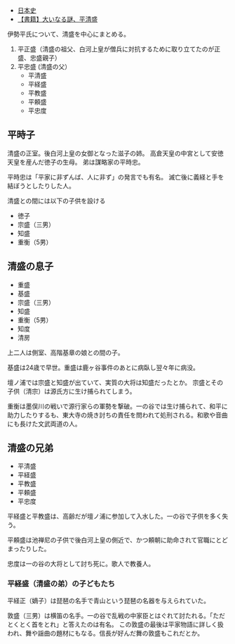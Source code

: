 - [日本史](%E6%97%A5%E6%9C%AC%E5%8F%B2)
- [【書籍】大いなる謎、平清盛](%E3%80%90%E6%9B%B8%E7%B1%8D%E3%80%91%E5%A4%A7%E3%81%84%E3%81%AA%E3%82%8B%E8%AC%8E%E3%80%81%E5%B9%B3%E6%B8%85%E7%9B%9B)

伊勢平氏について、清盛を中心にまとめる。

1. 平正盛（清盛の祖父、白河上皇が僧兵に対抗するために取り立てたのが正盛、忠盛親子）
2. 平忠盛 (清盛の父）
   - 平清盛
   - 平経盛
   - 平教盛
   - 平頼盛
   - 平忠度


## 平時子

清盛の正室。後白河上皇の女御となった滋子の姉。
高倉天皇の中宮として安徳天皇を産んだ徳子の生母。
弟は謀略家の平時忠。

平時忠は「平家に非ずんば、人に非ず」の発言でも有名。
滅亡後に義経と手を結ぼうとしたりした人。

清盛との間には以下の子供を設ける

- 徳子
- 宗盛（三男）
- 知盛
- 重衡（5男）


## 清盛の息子

- 重盛
- 基盛
- 宗盛（三男）
- 知盛
- 重衡（5男）
- 知度
- 清房

上二人は側室、高階基章の娘との間の子。

基盛は24歳で早世。重盛は鹿ヶ谷事件のあとに病臥し翌々年に病没。

壇ノ浦では宗盛と知盛が出ていて、実質の大将は知盛だったとか。
宗盛とその子供（清宗）は源氏方に生け捕られてしまう。

重衡は墨俣川の戦いで源行家らの軍勢を撃破。一の谷では生け捕られて、和平に助力したりするも、東大寺の焼き討ちの責任を問われて処刑される。和歌や音曲にも長けた文武両道の人。

## 清盛の兄弟

- 平清盛
- 平経盛
- 平教盛
- 平頼盛
- 平忠度

平経盛と平教盛は、高齢だが壇ノ浦に参加して入水した。一の谷で子供を多く失う。

平頼盛は池禅尼の子供で後白河上皇の側近で、かつ頼朝に助命されて官職にとどまったりした。

忠度は一の谷の大将として討ち死に。歌人で教養人。

### 平経盛（清盛の弟）の子どもたち

平経正（嫡子）は琵琶の名手で青山という琵琶の名器を与えられていた。

敦盛（三男）は横笛の名手。一の谷で乱戦の中家臣とはぐれて討たれる。「ただとくとく首をとれ」と答えたのは有名。
この敦盛の最後は平家物語に詳しく扱われ、舞や謡曲の題材にもなる。信長が好んだ舞の敦盛もこれだとか。

